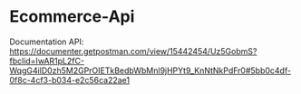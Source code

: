# Ecommerce-Api

Documentation API: https://documenter.getpostman.com/view/15442454/Uz5GobmS?fbclid=IwAR1pL2fC-WqgG4ilD0zh5M2GPrOIETkBedbWbMnl9jHPYt9_KnNtNkPdFr0#5bb0c4df-0f8c-4cf3-b034-e2c56ca22ae1

